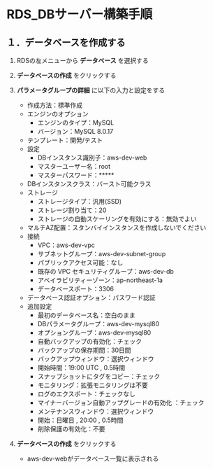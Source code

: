 # RDS_DBサーバー構築手順

## １．データベースを作成する

1. RDSの左メニューから __データベース__ を選択する

2. __データベースの作成__ をクリックする

3. __パラメータグループの詳細__ に以下の入力と設定をする
    * 作成方法：標準作成
    * エンジンのオプション
      * エンジンのタイプ：MySQL
      * バージョン：MySQL 8.0.17
    * テンプレート：開発/テスト
    * 設定
      * DBインスタンス識別子：aws-dev-web
      * マスターユーザー名：root
      * マスターパスワード：*****
    * DBインスタンスクラス：バースト可能クラス
    * ストレージ
      * ストレージタイプ：汎用(SSD)
      * ストレージ割り当て：20
      * ストレージの自動スケーリングを有効にする：無効でよい
    * マルチAZ配置：スタンバイインスタンスを作成しないでください
    * 接続
      * VPC：aws-dev-vpc
      * サブネットグループ：aws-dev-subnet-group
      * パブリックアクセス可能：なし
      * 既存の VPC セキュリティグループ：aws-dev-db
      * アベイラビリティーゾーン：ap-northeast-1a
      * データベースポート：3306
    * データベース認証オプション：パスワード認証
    * 追加設定
      * 最初のデータベース名：空白のまま
      * DBパラメータグループ：aws-dev-mysql80
      * オプショングループ：aws-dev-mysql80
      * 自動バックアップの有効化：チェック
      * バックアップの保存期間：30日間
      * バックアップウィンドウ：選択ウィンドウ
      * 開始時間：19:00 UTC , 0.5時間
      * スナップショットにタグをコピー：チェック
      * モニタリング：拡張モニタリングは不要
      * ログのエクスポート：チェックなし
      * マイナーバージョン自動アップグレードの有効化
：チェック
      * メンテナンスウィンドウ：選択ウィンドウ
      * 開始：日曜日 , 20:00 , 0.5時間
      * 削除保護の有効化：不要

4. __データベースの作成__ をクリックする
    * aws-dev-webがデータベース一覧に表示される
